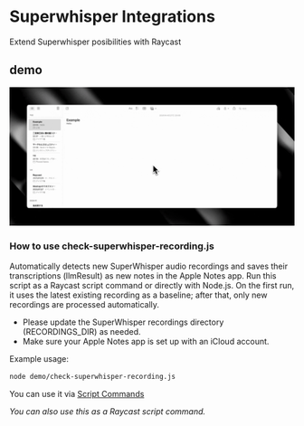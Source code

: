 # Superwhisper Integrations

Extend Superwhisper posibilities with Raycast

## demo

![Superwhisper2Notes デモ](demo/superwhisper2notes.gif)

### How to use check-superwhisper-recording.js

Automatically detects new SuperWhisper audio recordings and saves their transcriptions (llmResult) as new notes in the Apple Notes app.
Run this script as a Raycast script command or directly with Node.js.
On the first run, it uses the latest existing recording as a baseline; after that, only new recordings are processed automatically.

- Please update the SuperWhisper recordings directory (RECORDINGS_DIR) as needed.
- Make sure your Apple Notes app is set up with an iCloud account.

Example usage:
```sh
node demo/check-superwhisper-recording.js
```

You can use it via [Script Commands](https://manual.raycast.com/script-commands)

*You can also use this as a Raycast script command.*
